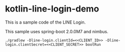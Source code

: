 # kotlin-line-login-demo

This is a sample code of the LINE Login.

This sample uses spring-boot 2.0.0M7 and nimbus.

    ./gradlew -Dline-login.clientId=<<CLIENT_ID>> -Dline-login.clientSecret=<<CLIENT_SECRET>> bootRun

